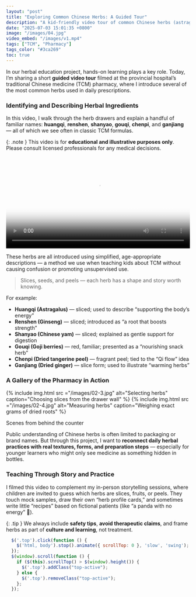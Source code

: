 ```yaml
---
layout: "post"
title: "Exploring Common Chinese Herbs: A Guided Tour"
description: "A kid-friendly video tour of common Chinese herbs (astragalus, ginseng, yam, goji, tangerine peel, dried ginger) with simple, age‑appropriate explanations."
date: "2025-07-03 15:01:35 +0800"
image: "/images/04.jpg"
video_embed: "/images/v1.mp4"
tags: ["TCM", "Pharmacy"]
tags_color: "#3ca269"
toc: true
---
```


In our herbal education project, hands-on learning plays a key role. Today, I’m sharing a short **guided video tour** filmed at the provincial hospital’s traditional Chinese medicine (TCM) pharmacy, where I introduce several of the most common herbs used in daily prescriptions.

### Identifying and Describing Herbal Ingredients

In this video, I walk through the herb drawers and explain a handful of familiar names: **huangqi**, **renshen**, **shanyao**, **gouqi**, **chenpi**, and **ganjiang** — all of which we see often in classic TCM formulas.

{: .note }
This video is for **educational and illustrative purposes only**. Please consult licensed professionals for any medical decisions.

<video controls width="100%" poster="/images/04.jpg">
  <source src="/images/v1.mp4" type="video/mp4">
</video>

These herbs are all introduced using simplified, age-appropriate descriptions — a method we use when teaching kids about TCM without causing confusion or promoting unsupervised use.

> Slices, seeds, and peels — each herb has a shape and story worth knowing.

For example:
- **Huangqi (Astragalus)** — sliced; used to describe “supporting the body’s energy”
- **Renshen (Ginseng)** — sliced; introduced as “a root that boosts strength”
- **Shanyao (Chinese yam)** — sliced; explained as gentle support for digestion
- **Gouqi (Goji berries)** — red, familiar; presented as a “nourishing snack herb”
- **Chenpi (Dried tangerine peel)** — fragrant peel; tied to the “Qi flow” idea
- **Ganjiang (Dried ginger)** — slice form; used to illustrate “warming herbs”

### A Gallery of the Pharmacy in Action

<div class="gallery-box">
  <div class="gallery gallery-columns-2">
    {% include img.html src ="/images/02-3.jpg" alt="Selecting herbs" caption="Choosing slices from the drawer wall" %}
    {% include img.html src ="/images/02-4.jpg" alt="Measuring herbs" caption="Weighing exact grams of dried roots" %}
  </div>
  <p>Scenes from behind the counter</p>
</div>

Public understanding of Chinese herbs is often limited to packaging or brand names. But through this project, I want to **reconnect daily herbal practices with real textures, forms, and preparation steps** — especially for younger learners who might only see medicine as something hidden in bottles.

### Teaching Through Story and Practice

I filmed this video to complement my in-person storytelling sessions, where children are invited to guess which herbs are slices, fruits, or peels. They touch mock samples, draw their own “herb profile cards,” and sometimes write little “recipes” based on fictional patients (like “a panda with no energy” 🐼).

{: .tip }
We always include **safety tips**, **avoid therapeutic claims**, and frame herbs as part of **culture and learning**, not treatment.

```js
  $('.top').click(function () {
    $('html, body').stop().animate({ scrollTop: 0 }, 'slow', 'swing');
  });
  $(window).scroll(function () {
    if ($(this).scrollTop() > $(window).height()) {
      $('.top').addClass("top-active");
    } else {
      $('.top').removeClass("top-active");
    };
  });

